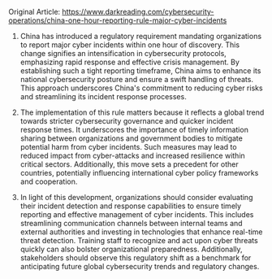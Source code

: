 Original Article: https://www.darkreading.com/cybersecurity-operations/china-one-hour-reporting-rule-major-cyber-incidents

1) China has introduced a regulatory requirement mandating organizations to report major cyber incidents within one hour of discovery. This change signifies an intensification in cybersecurity protocols, emphasizing rapid response and effective crisis management. By establishing such a tight reporting timeframe, China aims to enhance its national cybersecurity posture and ensure a swift handling of threats. This approach underscores China's commitment to reducing cyber risks and streamlining its incident response processes.

2) The implementation of this rule matters because it reflects a global trend towards stricter cybersecurity governance and quicker incident response times. It underscores the importance of timely information sharing between organizations and government bodies to mitigate potential harm from cyber incidents. Such measures may lead to reduced impact from cyber-attacks and increased resilience within critical sectors. Additionally, this move sets a precedent for other countries, potentially influencing international cyber policy frameworks and cooperation.

3) In light of this development, organizations should consider evaluating their incident detection and response capabilities to ensure timely reporting and effective management of cyber incidents. This includes streamlining communication channels between internal teams and external authorities and investing in technologies that enhance real-time threat detection. Training staff to recognize and act upon cyber threats quickly can also bolster organizational preparedness. Additionally, stakeholders should observe this regulatory shift as a benchmark for anticipating future global cybersecurity trends and regulatory changes.